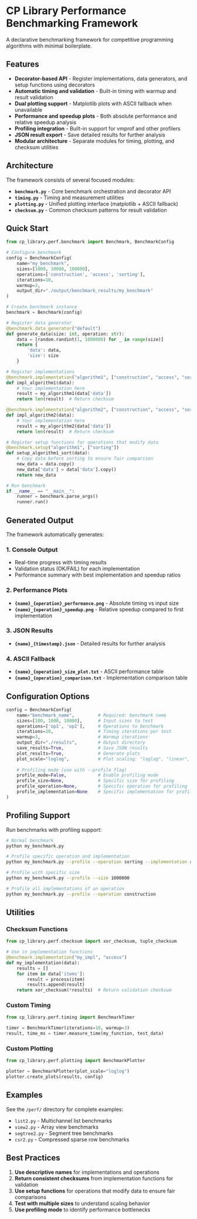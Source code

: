 # CP Library Performance Benchmarking Framework

A declarative benchmarking framework for competitive programming algorithms with minimal boilerplate.

## Features

- **Decorator-based API** - Register implementations, data generators, and setup functions using decorators
- **Automatic timing and validation** - Built-in timing with warmup and result validation
- **Dual plotting support** - Matplotlib plots with ASCII fallback when unavailable  
- **Performance and speedup plots** - Both absolute performance and relative speedup analysis
- **Profiling integration** - Built-in support for vmprof and other profilers
- **JSON result export** - Save detailed results for further analysis
- **Modular architecture** - Separate modules for timing, plotting, and checksum utilities

## Architecture

The framework consists of several focused modules:

- **`benchmark.py`** - Core benchmark orchestration and decorator API
- **`timing.py`** - Timing and measurement utilities
- **`plotting.py`** - Unified plotting interface (matplotlib + ASCII fallback)
- **`checksum.py`** - Common checksum patterns for result validation

## Quick Start

```python
from cp_library.perf.benchmark import Benchmark, BenchmarkConfig

# Configure benchmark
config = BenchmarkConfig(
    name="my_benchmark",
    sizes=[1000, 10000, 100000],
    operations=['construction', 'access', 'sorting'],
    iterations=10,
    warmup=3,
    output_dir="./output/benchmark_results/my_benchmark"
)

# Create benchmark instance
benchmark = Benchmark(config)

# Register data generator
@benchmark.data_generator("default")
def generate_data(size: int, operation: str):
    data = [random.randint(1, 1000000) for _ in range(size)]
    return {
        'data': data,
        'size': size
    }

# Register implementations
@benchmark.implementation("algorithm1", ["construction", "access", "sorting"])
def impl_algorithm1(data):
    # Your implementation here
    result = my_algorithm1(data['data'])
    return len(result)  # Return checksum

@benchmark.implementation("algorithm2", ["construction", "access", "sorting"]) 
def impl_algorithm2(data):
    # Your implementation here
    result = my_algorithm2(data['data'])
    return len(result)  # Return checksum

# Register setup functions for operations that modify data
@benchmark.setup("algorithm1", ["sorting"])
def setup_algorithm1_sort(data):
    # Copy data before sorting to ensure fair comparison
    new_data = data.copy()
    new_data['data'] = data['data'].copy()
    return new_data

# Run benchmark
if __name__ == "__main__":
    runner = benchmark.parse_args()
    runner.run()
```

## Generated Output

The framework automatically generates:

### 1. Console Output
- Real-time progress with timing results
- Validation status (OK/FAIL) for each implementation
- Performance summary with best implementation and speedup ratios

### 2. Performance Plots
- **`{name}_{operation}_performance.png`** - Absolute timing vs input size
- **`{name}_{operation}_speedup.png`** - Relative speedup compared to first implementation

### 3. JSON Results
- **`{name}_{timestamp}.json`** - Detailed results for further analysis

### 4. ASCII Fallback
- **`{name}_{operation}_size_plot.txt`** - ASCII performance table
- **`{name}_{operation}_comparison.txt`** - Implementation comparison table

## Configuration Options

```python
config = BenchmarkConfig(
    name="benchmark_name",         # Required: benchmark name
    sizes=[100, 1000, 10000],      # Input sizes to test
    operations=['op1', 'op2'],     # Operations to benchmark
    iterations=10,                 # Timing iterations per test
    warmup=3,                      # Warmup iterations
    output_dir="./results",        # Output directory
    save_results=True,             # Save JSON results
    plot_results=True,             # Generate plots
    plot_scale="loglog",           # Plot scaling: "loglog", "linear", "semilogx", "semilogy"
    
    # Profiling mode (use with --profile flag)
    profile_mode=False,            # Enable profiling mode
    profile_size=None,             # Specific size for profiling
    profile_operation=None,        # Specific operation for profiling  
    profile_implementation=None    # Specific implementation for profiling
)
```

## Profiling Support

Run benchmarks with profiling support:

```bash
# Normal benchmark
python my_benchmark.py

# Profile specific operation and implementation  
python my_benchmark.py --profile --operation sorting --implementation algorithm1

# Profile with specific size
python my_benchmark.py --profile --size 1000000

# Profile all implementations of an operation
python my_benchmark.py --profile --operation construction
```

## Utilities

### Checksum Functions

```python
from cp_library.perf.checksum import xor_checksum, tuple_checksum

# Use in implementation functions
@benchmark.implementation("my_impl", "access")
def my_implementation(data):
    results = []
    for item in data['items']:
        result = process(item)
        results.append(result)
    return xor_checksum(*results)  # Return validation checksum
```

### Custom Timing

```python
from cp_library.perf.timing import BenchmarkTimer

timer = BenchmarkTimer(iterations=10, warmup=3)
result, time_ms = timer.measure_time(my_function, test_data)
```

### Custom Plotting

```python
from cp_library.perf.plotting import BenchmarkPlotter

plotter = BenchmarkPlotter(plot_scale="loglog")
plotter.create_plots(results, config)
```

## Examples

See the `/perf/` directory for complete examples:
- `list2.py` - Multichannel list benchmarks
- `view2.py` - Array view benchmarks  
- `segtree2.py` - Segment tree benchmarks
- `csr2.py` - Compressed sparse row benchmarks

## Best Practices

1. **Use descriptive names** for implementations and operations
2. **Return consistent checksums** from implementation functions for validation
3. **Use setup functions** for operations that modify data to ensure fair comparisons
4. **Test with multiple sizes** to understand scaling behavior
5. **Use profiling mode** to identify performance bottlenecks
